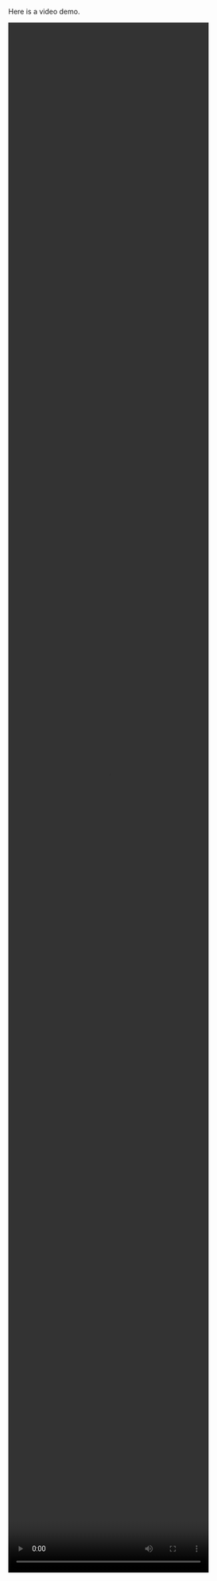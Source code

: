 Here is a video demo.

<video width="80%" height="80%" controls>
    <source src="../assets/videos/demo.mp4" type="video/mp4">
    Your browser does not support the video tag.
</video>

